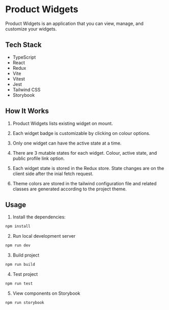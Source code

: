 # Product Widgets

Product Widgets is an application that you can view, manage, and customize your widgets.

## Tech Stack

- TypeScript
- React
- Redux
- Vite
- Vitest
- Jest
- Tailwind CSS
- Storybook

## How It Works

1. Product Widgets lists existing widget on mount.

2. Each widget badge is customizable by clicking on colour options.

3. Only one widget can have the active state at a time.

4. There are 3 mutable states for each widget. Colour, active state, and public profile link option.

5. Each widget state is stored in the Redux store. State changes are on the client side after the inial fetch request.

6. Theme colors are stored in the tailwind configuration file and related classes are generated according to the project theme.

## Usage

1. Install the dependencies:

```bash
npm install
```

2. Run local development server

```bash
npm run dev
```

3. Build project

```bash
npm run build
```

4. Test project

```bash
npm run test
```

5. View components on Storybook
```bash
npm run storybook
```
